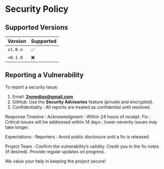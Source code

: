 # Security Policy  

## Supported Versions   
| Version | Supported          |  
| ------- | ------------------ |  
| `v1.0.x` | :white_check_mark: | *(Under active development)* |
| `<0.1.0` | :x: | *(Not yet released)* |


## Reporting a Vulnerability  
To report a security issue:  
1. Email: **2nmediax@gmail.com**  
2. GitHub: Use the **Security Advisories** feature (private and encrypted).  
3. Confidentiality : All reports are treated as confidential until resolved.

Response Timeline :
Acknowledgment : Within 24 hours of receipt.
Fix : Critical issues will be addressed within 14 days ; lower-severity issues may take longer.

Expectations :
Reporters : Avoid public disclosure until a fix is released.

Project Team :
Confirm the vulnerability’s validity.
Credit you in the fix notes (if desired).
Provide regular updates on progress.

We value your help in keeping the project secure!  
